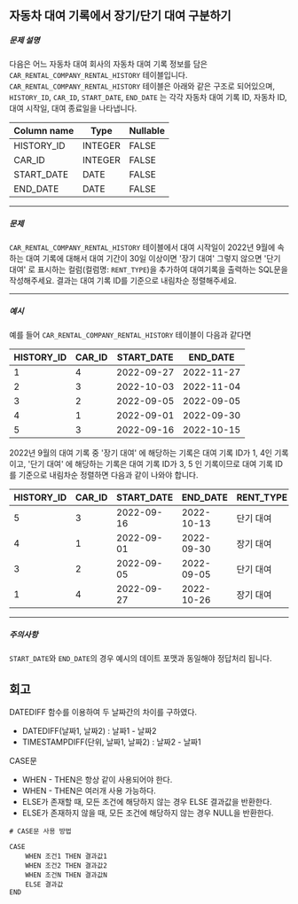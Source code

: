 ## 자동차 대여 기록에서 장기/단기 대여 구분하기

##### 문제 설명

다음은 어느 자동차 대여 회사의 자동차 대여 기록 정보를 담은 `CAR_RENTAL_COMPANY_RENTAL_HISTORY` 테이블입니다. `CAR_RENTAL_COMPANY_RENTAL_HISTORY` 테이블은 아래와 같은 구조로 되어있으며, `HISTORY_ID`, `CAR_ID`, `START_DATE`, `END_DATE` 는 각각 자동차 대여 기록 ID, 자동차 ID, 대여 시작일, 대여 종료일을 나타냅니다.

| Column name | Type    | Nullable |
| ----------- | ------- | -------- |
| HISTORY_ID  | INTEGER | FALSE    |
| CAR_ID      | INTEGER | FALSE    |
| START_DATE  | DATE    | FALSE    |
| END_DATE    | DATE    | FALSE    |

------

##### 문제

`CAR_RENTAL_COMPANY_RENTAL_HISTORY` 테이블에서 대여 시작일이 2022년 9월에 속하는 대여 기록에 대해서 대여 기간이 30일 이상이면 '장기 대여' 그렇지 않으면 '단기 대여' 로 표시하는 컬럼(컬럼명: `RENT_TYPE`)을 추가하여 대여기록을 출력하는 SQL문을 작성해주세요. 결과는 대여 기록 ID를 기준으로 내림차순 정렬해주세요.

------

##### 예시

예를 들어 `CAR_RENTAL_COMPANY_RENTAL_HISTORY` 테이블이 다음과 같다면

| HISTORY_ID | CAR_ID | START_DATE | END_DATE   |
| ---------- | ------ | ---------- | ---------- |
| 1          | 4      | 2022-09-27 | 2022-11-27 |
| 2          | 3      | 2022-10-03 | 2022-11-04 |
| 3          | 2      | 2022-09-05 | 2022-09-05 |
| 4          | 1      | 2022-09-01 | 2022-09-30 |
| 5          | 3      | 2022-09-16 | 2022-10-15 |

2022년 9월의 대여 기록 중 '장기 대여' 에 해당하는 기록은 대여 기록 ID가 1, 4인 기록이고, '단기 대여' 에 해당하는 기록은 대여 기록 ID가 3, 5 인 기록이므로 대여 기록 ID를 기준으로 내림차순 정렬하면 다음과 같이 나와야 합니다.

| HISTORY_ID | CAR_ID | START_DATE | END_DATE   | RENT_TYPE |
| ---------- | ------ | ---------- | ---------- | --------- |
| 5          | 3      | 2022-09-16 | 2022-10-13 | 단기 대여 |
| 4          | 1      | 2022-09-01 | 2022-09-30 | 장기 대여 |
| 3          | 2      | 2022-09-05 | 2022-09-05 | 단기 대여 |
| 1          | 4      | 2022-09-27 | 2022-10-26 | 장기 대여 |

------

##### 주의사항

`START_DATE`와 `END_DATE`의 경우 예시의 데이트 포맷과 동일해야 정답처리 됩니다.

## 회고

DATEDIFF 함수를 이용하여 두 날짜간의 차이를 구하였다.

- DATEDIFF(날짜1, 날짜2) : 날짜1 - 날짜2
- TIMESTAMPDIFF(단위, 날짜1, 날짜2) : 날짜2 - 날짜1



CASE문

- WHEN - THEN은 항상 같이 사용되어야 한다.
- WHEN - THEN은 여러개 사용 가능하다.
- ELSE가 존재할 때, 모든 조건에 해당하지 않는 경우 ELSE 결과값을 반환한다.
- ELSE가 존재하지 않을 때, 모든 조건에 해당하지 않는 경우 NULL을 반환한다.

```mysql
# CASE문 사용 방법

CASE
	WHEN 조건1 THEN 결과값1
	WHEN 조건2 THEN 결과값2
	WHEN 조건N THEN 결과값N
	ELSE 결과값
END
```